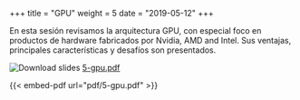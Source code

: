 +++
title = "GPU"
weight = 5
date = "2019-05-12"
+++

En esta sesión revisamos la arquitectura GPU, con especial foco en 
productos de hardware fabricados por Nvidia, AMD and Intel.
Sus ventajas, principales características y desafíos son presentados.

![Download slides](../../images/pdf_web.png) [5-gpu.pdf](../../pdf/5-gpu.pdf)

{{< embed-pdf url="pdf/5-gpu.pdf" >}}
